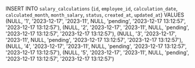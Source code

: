 INSERT INTO `salary_calculations` (`id`, `employee_id`, `calculation_date`, `calculated_month`, `month_salary`, `status`, `created_at`, `updated_at`) VALUES (NULL, '1', '2023-12-17', '2023-11', NULL, 'pending', '2023-12-17 13:12:57', '2023-12-17 13:12:57'), (NULL, '2', '2023-12-17', '2023-11', NULL, 'pending', '2023-12-17 13:12:57', '2023-12-17 13:12:57'), (NULL, '3', '2023-12-17', '2023-11', NULL, 'pending', '2023-12-17 13:12:57', '2023-12-17 13:12:57'), (NULL, '4', '2023-12-17', '2023-11', NULL, 'pending', '2023-12-17 13:12:57', '2023-12-17 13:12:57'), (NULL, '5', '2023-12-17', '2023-11', NULL, 'pending', '2023-12-17 13:12:57', '2023-12-17 13:12:57')


